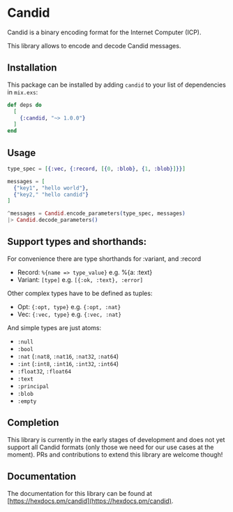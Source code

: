 # Candid

Candid is a binary encoding format for the Internet Computer (ICP).

This library allows to encode and decode Candid messages.

## Installation

This package can be installed
by adding `candid` to your list of dependencies in `mix.exs`:

```elixir
def deps do
  [
    {:candid, "~> 1.0.0"}
  ]
end
```

## Usage

```elixir
type_spec = [{:vec, {:record, [{0, :blob}, {1, :blob}]}}]

messages = [
  {"key1", "hello world"},
  {"key2," "hello candid"}
]

^messages = Candid.encode_parameters(type_spec, messages)
|> Candid.decode_parameters()
```

## Support types and shorthands:

For convenience there are type shorthands for :variant, and :record
- Record: `%{name => type_value}` e.g. %{a: :text}
- Variant: `[type]` e.g. `[{:ok, :text}, :error]`

Other complex types have to be defined as tuples:
- Opt: `{:opt, type}` e.g. `{:opt, :nat}`
- Vec: `{:vec, type}` e.g. `{:vec, :nat}`

And simple types are just atoms:
- `:null`
- `:bool`
- `:nat` (`:nat8`, `:nat16`, `:nat32`, `:nat64`)
- `:int` (`:int8`, `:int16`, `:int32`, `:int64`)
- `:float32`, `:float64`
- `:text`
- `:principal`
- `:blob`
- `:empty`


## Completion

This library is currently in the early stages of development and does not yet support all Candid formats (only those we need for our use cases at the moment). PRs and contributions to extend this library are welcome though!

## Documentation

The documentation for this library can be found at [https://hexdocs.pm/candid](https://hexdocs.pm/candid).
